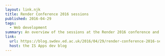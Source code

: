 ```yaml
---
layout: link.njk
title: Render Conference 2016 sessions
published: 2016-04-29
tags:
  - Web development
summary: An overview of the sessions at the Render 2016 conference and what I learnt from them.
link:
  url: https://blog.swdev.ed.ac.uk/2016/04/29/render-conference-2016-sessions/
  host: the IS Apps dev blog
---
```


